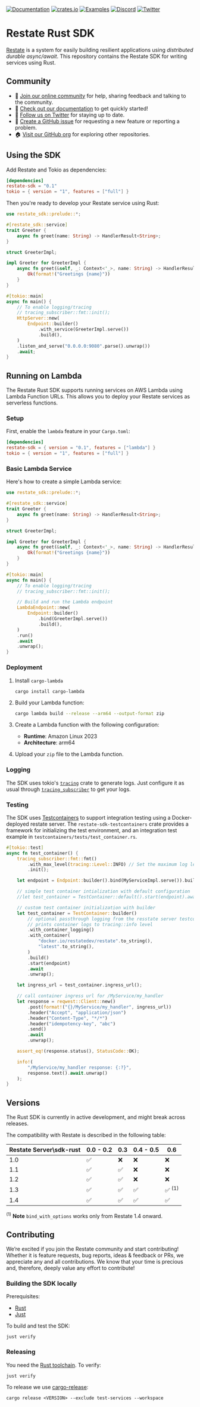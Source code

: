 [![Documentation](https://img.shields.io/docsrs/restate-sdk)](https://docs.rs/restate-sdk)
[![crates.io](https://img.shields.io/crates/v/restate_sdk.svg)](https://crates.io/crates/restate-sdk/)
[![Examples](https://img.shields.io/badge/view-examples-blue)](https://github.com/restatedev/examples)
[![Discord](https://img.shields.io/discord/1128210118216007792?logo=discord)](https://discord.gg/skW3AZ6uGd)
[![Twitter](https://img.shields.io/twitter/follow/restatedev.svg?style=social&label=Follow)](https://twitter.com/intent/follow?screen_name=restatedev)

# Restate Rust SDK

[Restate](https://restate.dev/) is a system for easily building resilient applications using _distributed durable async/await_. This repository contains the Restate SDK for writing services using Rust.

## Community

- 🤗️ [Join our online community](https://discord.gg/skW3AZ6uGd) for help, sharing feedback and talking to the community.
- 📖 [Check out our documentation](https://docs.restate.dev) to get quickly started!
- 📣 [Follow us on Twitter](https://twitter.com/restatedev) for staying up to date.
- 🙋 [Create a GitHub issue](https://github.com/restatedev/sdk-java/issues) for requesting a new feature or reporting a problem.
- 🏠 [Visit our GitHub org](https://github.com/restatedev) for exploring other repositories.

## Using the SDK

Add Restate and Tokio as dependencies:

```toml
[dependencies]
restate-sdk = "0.1"
tokio = { version = "1", features = ["full"] }
```

Then you're ready to develop your Restate service using Rust:

```rust
use restate_sdk::prelude::*;

#[restate_sdk::service]
trait Greeter {
    async fn greet(name: String) -> HandlerResult<String>;
}

struct GreeterImpl;

impl Greeter for GreeterImpl {
    async fn greet(&self, _: Context<'_>, name: String) -> HandlerResult<String> {
        Ok(format!("Greetings {name}"))
    }
}

#[tokio::main]
async fn main() {
    // To enable logging/tracing
    // tracing_subscriber::fmt::init();
    HttpServer::new(
        Endpoint::builder()
            .with_service(GreeterImpl.serve())
            .build(),
    )
    .listen_and_serve("0.0.0.0:9080".parse().unwrap())
    .await;
}
```

## Running on Lambda

The Restate Rust SDK supports running services on AWS Lambda using Lambda Function URLs. This allows you to deploy your Restate services as serverless functions.

### Setup

First, enable the `lambda` feature in your `Cargo.toml`:

```toml
[dependencies]
restate-sdk = { version = "0.1", features = ["lambda"] }
tokio = { version = "1", features = ["full"] }
```

### Basic Lambda Service

Here's how to create a simple Lambda service:

```rust
use restate_sdk::prelude::*;

#[restate_sdk::service]
trait Greeter {
    async fn greet(name: String) -> HandlerResult<String>;
}

struct GreeterImpl;

impl Greeter for GreeterImpl {
    async fn greet(&self, _: Context<'_>, name: String) -> HandlerResult<String> {
        Ok(format!("Greetings {name}"))
    }
}

#[tokio::main]
async fn main() {
    // To enable logging/tracing
    // tracing_subscriber::fmt::init();

    // Build and run the Lambda endpoint
    LambdaEndpoint::new(
        Endpoint::builder()
            .bind(GreeterImpl.serve())
            .build(),
    )
    .run()
    .await
    .unwrap();
}
```

### Deployment

1. Install `cargo-lambda`
   ```
   cargo install cargo-lambda
   ```
2. Build your Lambda function:

   ```bash
   cargo lambda build --release --arm64 --output-format zip
   ```

3. Create a Lambda function with the following configuration:

   - **Runtime**: Amazon Linux 2023
   - **Architecture**: arm64

4. Upload your `zip` file to the Lambda function.

### Logging

The SDK uses tokio's [`tracing`](https://docs.rs/tracing/latest/tracing/) crate to generate logs.
Just configure it as usual through [`tracing_subscriber`](https://docs.rs/tracing-subscriber/latest/tracing_subscriber/) to get your logs.

### Testing

The SDK uses [Testcontainers](https://rust.testcontainers.org/) to support integration testing using a Docker-deployed restate server.
The `restate-sdk-testcontainers` crate provides a framework for initializing the test environment, and an integration test example in `testcontainers/tests/test_container.rs`.

```rust
#[tokio::test]
async fn test_container() {
    tracing_subscriber::fmt::fmt()
        .with_max_level(tracing::Level::INFO) // Set the maximum log level
        .init();

    let endpoint = Endpoint::builder().bind(MyServiceImpl.serve()).build();

    // simple test container intialization with default configuration
    //let test_container = TestContainer::default().start(endpoint).await.unwrap();

    // custom test container initialization with builder
    let test_container = TestContainer::builder()
        // optional passthrough logging from the resstate server testcontainer
        // prints container logs to tracing::info level
        .with_container_logging()
        .with_container(
            "docker.io/restatedev/restate".to_string(),
            "latest".to_string(),
        )
        .build()
        .start(endpoint)
        .await
        .unwrap();

    let ingress_url = test_container.ingress_url();

    // call container ingress url for /MyService/my_handler
    let response = reqwest::Client::new()
        .post(format!("{}/MyService/my_handler", ingress_url))
        .header("Accept", "application/json")
        .header("Content-Type", "*/*")
        .header("idempotency-key", "abc")
        .send()
        .await
        .unwrap();

    assert_eq!(response.status(), StatusCode::OK);

    info!(
        "/MyService/my_handler response: {:?}",
        response.text().await.unwrap()
    );
}
```

## Versions

The Rust SDK is currently in active development, and might break across releases.

The compatibility with Restate is described in the following table:

| Restate Server\sdk-rust | 0.0 - 0.2 | 0.3 | 0.4 - 0.5 | 0.6               |
| ----------------------- | --------- | --- | --------- | ----------------- |
| 1.0                     | ✅        | ❌  | ❌        | ❌                |
| 1.1                     | ✅        | ✅  | ❌        | ❌                |
| 1.2                     | ✅        | ✅  | ❌        | ❌                |
| 1.3                     | ✅        | ✅  | ✅        | ✅ <sup>(1)</sup> |
| 1.4                     | ✅        | ✅  | ✅        | ✅                |

<sup>(1)</sup> **Note** `bind_with_options` works only from Restate 1.4 onward.

## Contributing

We’re excited if you join the Restate community and start contributing!
Whether it is feature requests, bug reports, ideas & feedback or PRs, we appreciate any and all contributions.
We know that your time is precious and, therefore, deeply value any effort to contribute!

### Building the SDK locally

Prerequisites:

- [Rust](https://rustup.rs/)
- [Just](https://github.com/casey/just)

To build and test the SDK:

```shell
just verify
```

### Releasing

You need the [Rust toolchain](https://rustup.rs/). To verify:

```
just verify
```

To release we use [cargo-release](https://github.com/crate-ci/cargo-release):

```
cargo release <VERSION> --exclude test-services --workspace
```
